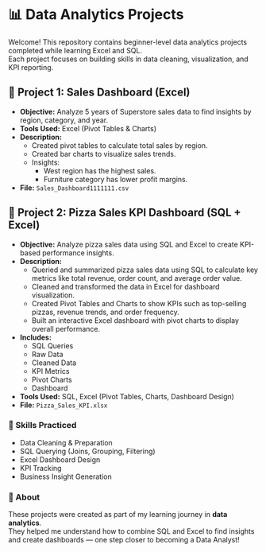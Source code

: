 # 📊 Data Analytics Projects

Welcome! This repository contains beginner-level data analytics projects completed while learning Excel and SQL.  
Each project focuses on building skills in data cleaning, visualization, and KPI reporting.


## 🧩 Project 1: Sales Dashboard (Excel)
- **Objective:** Analyze 5 years of Superstore sales data to find insights by region, category, and year.
- **Tools Used:** Excel (Pivot Tables & Charts)
- **Description:**
  - Created pivot tables to calculate total sales by region.
  - Created bar charts to visualize sales trends.
  - Insights:
    - West region has the highest sales.
    - Furniture category has lower profit margins.
- **File:** `Sales_Dashboard1111111.csv`


## 🍕 Project 2: Pizza Sales KPI Dashboard (SQL + Excel)
- **Objective:** Analyze pizza sales data using SQL and Excel to create KPI-based performance insights.
- **Description:**
  - Queried and summarized pizza sales data using SQL to calculate key metrics like total revenue, order count, and average order value.
  - Cleaned and transformed the data in Excel for dashboard visualization.
  - Created Pivot Tables and Charts to show KPIs such as top-selling pizzas, revenue trends, and order frequency.
  - Built an interactive Excel dashboard with pivot charts to display overall performance.
- **Includes:**
  - SQL Queries  
  - Raw Data  
  - Cleaned Data  
  - KPI Metrics  
  - Pivot Charts  
  - Dashboard
- **Tools Used:** SQL, Excel (Pivot Tables, Charts, Dashboard Design)
- **File:** `Pizza_Sales_KPI.xlsx`


### 🧠 Skills Practiced
- Data Cleaning & Preparation  
- SQL Querying (Joins, Grouping, Filtering)  
- Excel Dashboard Design  
- KPI Tracking  
- Business Insight Generation  


### 🎯 About
These projects were created as part of my learning journey in **data analytics**.  
They helped me understand how to combine SQL and Excel to find insights and create dashboards — one step closer to becoming a Data Analyst!


